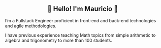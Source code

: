 <h2 align="center">👋 Hello! I'm Mauricio 🚀</h2>
<p>I’m a Fullstack Engineer proficient in front-end and back-end technologies and agile methodologies.</p>
<p>I have previous experience teaching Math topics from simple arithmetic to algebra and trigonometry to more than 100 students.</p>


